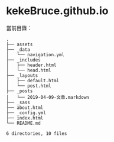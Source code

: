 # kekeBruce.github.io

當前目錄：

    .
    ├── assets
    ├── _data
    │   └── navigation.yml
    ├── _includes
    │   ├── header.html
    │   └── head.html
    ├── _layouts
    │   ├── default.html
    │   └── post.html
    ├── _posts
    │   └── 2019-04-09-文章.markdown
    ├── _sass
    ├── about.html
    ├── _config.yml
    ├── index.html
    └── README.md

    6 directories, 10 files
